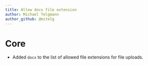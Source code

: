 ```yaml
---
title: Allow docx file extension
author: Michael Telgmann
author_github: @mitelg
---
```


# Core

* Added `docx` to the list of allowed file extensions for file uploads.
